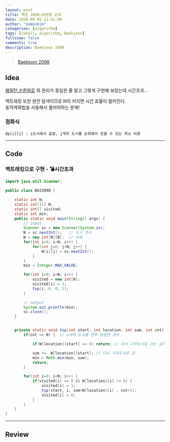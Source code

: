 ```yaml
---
layout: post
title: 백준 2098:외판원 순회
date: 2020-09-05 11:41:00
author: "SeWonKim"
categories: [algorithm]
tags: [jekyll, algorithm, Baekjoon]
fullview: false
comments: true
description: Baekjoon 2098
---
```


> [Baekjoon 2098](https://www.acmicpc.net/problem/2098)

## Idea

[해밀턴 순환회로](https://sewonkimm.github.io/algorithm/2020/09/05/JW1681.html) 와 원리가 동일한 줄 알고 그렇게 구현해 보았는데 시간초과...

백트래킹 또한 완전 탐색이므로 N이 커지면 시간 효율이 떨어진다.  
동적계획법을 사용해서 풀어야하는 문제!

### 점화식

`dp[i][j] : i도시에서 출발, j개의 도시를 순회해서 얻을 수 있는 최소 비용`

---

## Code

### 백트래킹으로 구현 - 💣시간초과

```java
import java.util.Scanner;

public class BOJ2098 {

	static int N;
	static int[][] W;
	static int[] visited;
	static int min;
	public static void main(String[] args) {
		// input
		Scanner sc = new Scanner(System.in);
		N = sc.nextInt();	// 도시 갯수
		W = new int[N][N];	// 비용
		for(int i=0; i<N; i++) {
			for(int j=0; j<N; j++) {
				W[i][j] = sc.nextInt();
			}
		}
		min = Integer.MAX_VALUE;

		for(int i=0; i<N; i++) {
			visited = new int[N];
			visited[i] = 1;
			tsp(i, 0, 0, 1);
		}

		// output
		System.out.println(min);
		sc.close();
	}


	private static void tsp(int start, int location, int sum, int cnt) {
		if(cnt == N) {	// n개의 도시를 전부 방문한 경우

			if(W[location][start] == 0)	return;	// 다시 시작도시로 가는 길이 없음

			sum +=	W[location][start];	// 다시 시작도시로 감
			min = Math.min(min, sum);
			return;
		}

		for(int i=0; i<N; i++) {
			if(visited[i] == 0 && W[location][i] != 0) {
				visited[i] = 1;
				tsp(start, i, sum+W[location][i] , cnt+1);
				visited[i] = 0;
			}
		}
	}
}

```

---

## Review
